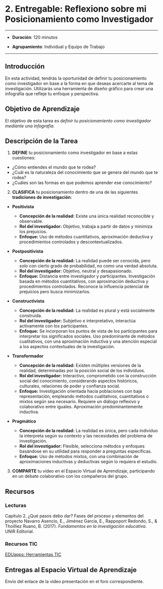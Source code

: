 # 2. Entregable: Reflexiono sobre mi Posicionamiento como Investigador

---

- **Duración**: 120 minutos  

- **Agrupamiento**: Individual y Equipo de Trabajo  

---

## Introducción

En esta actividad, tendrás la oportunidad de definir tu posicionamiento como investigador en base a la forma en que deseas acercarte al tema de investigación. Utilizarás una herramienta de diseño gráfico para crear una infografía que refleje tu enfoque y perspectiva.

## Objetivo de Aprendizaje

El objetivo de esta tarea es *definir tu posicionamiento como investigador mediante una infografía.*

## Descripción de la Tarea

1. **DEFINE** tu posicionamiento como investigador en base a estas cuestiones:

- ¿Cómo entiendes el mundo que te rodea?
- ¿Cuál es la naturaleza del conocimiento que se genera del mundo que te rodea?
- ¿Cuáles son las formas en que podemos aprender ese conocimiento?

2. **CLASIFICA** tu posicionamiento dentro de una de las siguientes **tradiciones de investigación**:

- **Positivista**  
    - **Concepción de la realidad:** Existe una única realidad reconocible y observable.  
    - **Rol del investigador:** Objetivo, trabaja a partir de datos y minimiza los prejuicios.  
    - **Enfoque:** Uso de métodos cuantitativos, aproximación deductiva y procedimientos controlados y      descontextualizados.  

- **Postpositivista**  
    - **Concepción de la realidad:** La realidad puede ser conocida, pero solo con cierto grado de probabilidad, no como una verdad absoluta.  
    - **Rol del investigador:** Objetivo, neutral y desapasionado.  
    - **Enfoque:** Distancia entre investigador y participantes. Investigación basada en métodos cuantitativos, con aproximación deductiva y procedimientos controlados. Reconoce la influencia potencial de prejuicios pero busca minimizarlos.  

- **Constructivista**  
    - **Concepción de la realidad:** La realidad es plural y está socialmente construida.  
    - **Rol del investigador:** Subjetivo e interpretativo, interactúa activamente con los participantes.  
    - **Enfoque:** Se incorporan los puntos de vista de los participantes para interpretar los significados sociales. Uso predominante de métodos cualitativos, con una aproximación inductiva y una atención especial a los aspectos contextuales de la investigación. 
    
- **Transformador**  
    - **Concepción de la realidad:** Existen múltiples versiones de la realidad, determinadas por la posición social de los individuos.  
    - **Rol del investigador:** Interactivo, comprometido con la construcción social del conocimiento, considerando aspectos históricos, culturales, relaciones de poder y confianza social.  
    - **Enfoque:** Investigación orientada hacia poblaciones con baja representación, empleando métodos cualitativos, cuantitativos o mixtos según sea necesario. Requiere un diálogo reflexivo y colaborativo entre iguales. Aproximación predominantemente inductiva.  
    
- **Pragmático**  
    - **Concepción de la realidad:** La realidad es única, pero cada individuo la interpreta según su contexto y las necesidades del problema de investigación.  
    - **Rol del investigador:** Flexible, selecciona métodos y enfoques basándose en su utilidad para responder a preguntas específicas.  
    - **Enfoque:** Uso de métodos mixtos, con una combinación de aproximaciones inductivas y deductivas según lo requiera el estudio.  

3. **COMPARTE** tu video en el Espacio Virtual de Aprendizaje, participando en un debate colaborativo con los compañeros del grupo.  

## Recursos

### Lecturas

Capítulo 2. ¿Qué pasos debo dar? Fases del proceso y elementos del proyecto
Navarro Asencio, E., Jiménez García, E., Rappoport Redondo, S., & Thoilliez Ruano, B. (2017). *Fundamentos en la investigación educativa*. UNIR Editorial.

### Recursos TIC 

[EDUapps: Herramientas TIC](https://app.genially.com/teams/6746ef5ade5409fab545c555/spaces/6746ef5ade5409fab545c567/dashboard?from=login-true)

## Entregas al Espacio Virtual de Aprendizaje

Envío del enlace de la video presentación en el foro correspondiente.